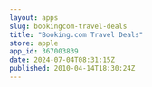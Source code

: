 ```yaml
---
layout: apps
slug: bookingcom-travel-deals
title: "Booking.com Travel Deals"
store: apple
app_id: 367003839
date: 2024-07-04T08:31:15Z
published: 2010-04-14T18:30:24Z
---
```

